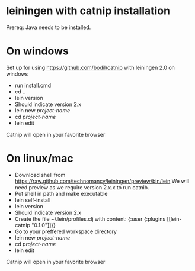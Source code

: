 

leiningen with catnip installation
=================================

Prereq: Java needs to be installed.

On windows
==========

Set up for using https://github.com/bodil/catnip with leiningen 2.0 on windows

* run install.cmd
* cd ..
* lein version
* Should indicate version 2.x
* lein new *project-name*
* cd *project-name*
* lein edit

Catnip will open in your favorite browser

On linux/mac
============
* Download shell from https://raw.github.com/technomancy/leiningen/preview/bin/lein We will need preview as we require version 2.x.x to run catnib.
* Put shell in path and make executable
* lein self-install
* lein version
* Should indicate version 2.x
* Create the file ~/.lein/profiles.clj with content:
{:user {:plugins [[lein-catnip "0.1.0"]]}}
* Go to your preffered workspace directory
* lein new *project-name*
* cd *project-name*
* lein edit

Catnip will open in your favorite browser
